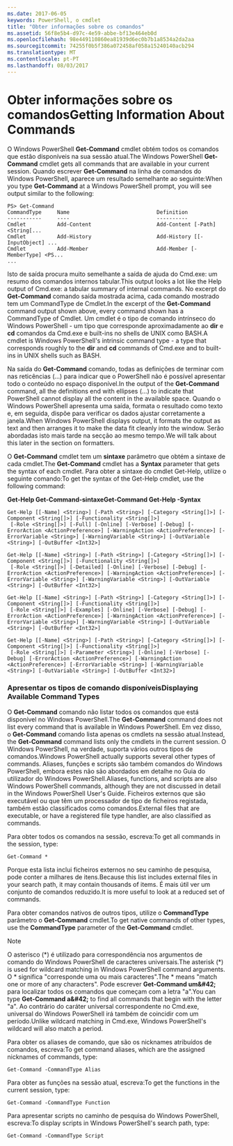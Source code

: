 ```yaml
---
ms.date: 2017-06-05
keywords: PowerShell, o cmdlet
title: "Obter informações sobre os comandos"
ms.assetid: 56f8e5b4-d97c-4e59-abbe-bf13e464eb0d
ms.openlocfilehash: 98e449110860ea81939d6ec0b7b1a8534a2da2aa
ms.sourcegitcommit: 74255f0b5f386a072458af058a15240140acb294
ms.translationtype: MT
ms.contentlocale: pt-PT
ms.lasthandoff: 08/03/2017
---
```

# <a name="getting-information-about-commands"></a><span data-ttu-id="5892f-103">Obter informações sobre os comandos</span><span class="sxs-lookup"><span data-stu-id="5892f-103">Getting Information About Commands</span></span>
<span data-ttu-id="5892f-104">O Windows PowerShell **Get-Command** cmdlet obtém todos os comandos que estão disponíveis na sua sessão atual.</span><span class="sxs-lookup"><span data-stu-id="5892f-104">The Windows PowerShell **Get-Command** cmdlet gets all commands that are available in your current session.</span></span> <span data-ttu-id="5892f-105">Quando escrever **Get-Command** na linha de comandos do Windows PowerShell, aparece um resultado semelhante ao seguinte:</span><span class="sxs-lookup"><span data-stu-id="5892f-105">When you type **Get-Command** at a Windows PowerShell prompt, you will see output similar to the following:</span></span>

```
PS> Get-Command
CommandType     Name                            Definition
-----------     ----                            ----------
Cmdlet          Add-Content                     Add-Content [-Path] <String[...
Cmdlet          Add-History                     Add-History [[-InputObject] ...
Cmdlet          Add-Member                      Add-Member [-MemberType] <PS...
...
```

<span data-ttu-id="5892f-106">Isto de saída procura muito semelhante a saída de ajuda do Cmd.exe: um resumo dos comandos internos tabular.</span><span class="sxs-lookup"><span data-stu-id="5892f-106">This output looks a lot like the Help output of Cmd.exe: a tabular summary of internal commands.</span></span> <span data-ttu-id="5892f-107">No excerpt do **Get-Command** comando saída mostrada acima, cada comando mostrado tem um CommandType de Cmdlet.</span><span class="sxs-lookup"><span data-stu-id="5892f-107">In the excerpt of the **Get-Command** command output shown above, every command shown has a CommandType of Cmdlet.</span></span> <span data-ttu-id="5892f-108">Um cmdlet é o tipo de comando intrínseco do Windows PowerShell - um tipo que corresponde aproximadamente ao **dir** e **cd** comandos da Cmd.exe e built-ins no shells de UNIX como BASH.</span><span class="sxs-lookup"><span data-stu-id="5892f-108">A cmdlet is Windows PowerShell's intrinsic command type - a type that corresponds roughly to the **dir** and **cd** commands of Cmd.exe and to built-ins in UNIX shells such as BASH.</span></span>

<span data-ttu-id="5892f-109">Na saída do **Get-Command** comando, todas as definições de terminar com nas reticências (…) para indicar que o PowerShell não é possível apresentar todo o conteúdo no espaço disponível.</span><span class="sxs-lookup"><span data-stu-id="5892f-109">In the output of the **Get-Command** command, all the definitions end with ellipses (...) to indicate that PowerShell cannot display all the content in the available space.</span></span> <span data-ttu-id="5892f-110">Quando o Windows PowerShell apresenta uma saída, formata o resultado como texto e, em seguida, dispõe para verificar os dados ajustar corretamente a janela.</span><span class="sxs-lookup"><span data-stu-id="5892f-110">When Windows PowerShell displays output, it formats the output as text and then arranges it to make the data fit cleanly into the window.</span></span> <span data-ttu-id="5892f-111">Serão abordadas isto mais tarde na secção ao mesmo tempo.</span><span class="sxs-lookup"><span data-stu-id="5892f-111">We will talk about this later in the section on formatters.</span></span>

<span data-ttu-id="5892f-112">O **Get-Command** cmdlet tem um **sintaxe** parâmetro que obtém a sintaxe de cada cmdlet.</span><span class="sxs-lookup"><span data-stu-id="5892f-112">The **Get-Command** cmdlet has a **Syntax** parameter that gets the syntax of each cmdlet.</span></span> <span data-ttu-id="5892f-113">Para obter a sintaxe do cmdlet Get-Help, utilize o seguinte comando:</span><span class="sxs-lookup"><span data-stu-id="5892f-113">To get the syntax of the Get-Help cmdlet, use the following command:</span></span>

<span data-ttu-id="5892f-114">**Get-Help Get-Command-sintaxe**</span><span class="sxs-lookup"><span data-stu-id="5892f-114">**Get-Command Get-Help -Syntax**</span></span>

```
Get-Help [[-Name] <String>] [-Path <String>] [-Category <String[]>] [-Component <String[]>] [-Functionality <String[]>]
 [-Role <String[]>] [-Full] [-Online] [-Verbose] [-Debug] [-ErrorAction <ActionPreference>] [-WarningAction <ActionPreference>] [-ErrorVariable <String>] [-WarningVariable <String>] [-OutVariable <String>] [-OutBuffer <Int32>]

Get-Help [[-Name] <String>] [-Path <String>] [-Category <String[]>] [-Component <String[]>] [-Functionality <String[]>]
 [-Role <String[]>] [-Detailed] [-Online] [-Verbose] [-Debug] [-ErrorAction <ActionPreference>] [-WarningAction <ActionPreference>] [-ErrorVariable <String>] [-WarningVariable <String>] [-OutVariable <String>] [-OutBuffer <Int32>]

Get-Help [[-Name] <String>] [-Path <String>] [-Category <String[]>] [-Component <String[]>] [-Functionality <String[]>]
 [-Role <String[]>] [-Examples] [-Online] [-Verbose] [-Debug] [-ErrorAction <ActionPreference>] [-WarningAction <ActionPreference>] [-ErrorVariable <String>] [-WarningVariable <String>] [-OutVariable <String>] [-OutBuffer <Int32>]

Get-Help [[-Name] <String>] [-Path <String>] [-Category <String[]>] [-Component <String[]>] [-Functionality <String[]>]
 [-Role <String[]>] [-Parameter <String>] [-Online] [-Verbose] [-Debug] [-ErrorAction <ActionPreference>] [-WarningAction <ActionPreference>] [-ErrorVariable <String>] [-WarningVariable <String>] [-OutVariable <String>] [-OutBuffer <Int32>]
```

### <a name="displaying-available-command-types"></a><span data-ttu-id="5892f-115">Apresentar os tipos de comando disponíveis</span><span class="sxs-lookup"><span data-stu-id="5892f-115">Displaying Available Command Types</span></span>
<span data-ttu-id="5892f-116">O **Get-Command** comando não listar todos os comandos que está disponível no Windows PowerShell.</span><span class="sxs-lookup"><span data-stu-id="5892f-116">The **Get-Command** command does not list every command that is available in Windows PowerShell.</span></span> <span data-ttu-id="5892f-117">Em vez disso, o **Get-Command** comando lista apenas os cmdlets na sessão atual.</span><span class="sxs-lookup"><span data-stu-id="5892f-117">Instead, the **Get-Command** command lists only the cmdlets in the current session.</span></span> <span data-ttu-id="5892f-118">O Windows PowerShell, na verdade, suporta vários outros tipos de comandos.</span><span class="sxs-lookup"><span data-stu-id="5892f-118">Windows PowerShell actually supports several other types of commands.</span></span> <span data-ttu-id="5892f-119">Aliases, funções e scripts são também comandos do Windows PowerShell, embora estes não são abordados em detalhe no Guia do utilizador do Windows PowerShell.</span><span class="sxs-lookup"><span data-stu-id="5892f-119">Aliases, functions, and scripts are also Windows PowerShell commands, although they are not discussed in detail in the Windows PowerShell User's Guide.</span></span> <span data-ttu-id="5892f-120">Ficheiros externos que são executável ou que têm um processador de tipo de ficheiros registada, também estão classificados como comandos.</span><span class="sxs-lookup"><span data-stu-id="5892f-120">External files that are executable, or have a registered file type handler, are also classified as commands.</span></span>

<span data-ttu-id="5892f-121">Para obter todos os comandos na sessão, escreva:</span><span class="sxs-lookup"><span data-stu-id="5892f-121">To get all commands in the session, type:</span></span>

```
Get-Command *
```

<span data-ttu-id="5892f-122">Porque esta lista inclui ficheiros externos no seu caminho de pesquisa, pode conter a milhares de itens.</span><span class="sxs-lookup"><span data-stu-id="5892f-122">Because this list includes external files in your search path, it may contain thousands of items.</span></span> <span data-ttu-id="5892f-123">É mais útil ver um conjunto de comandos reduzido.</span><span class="sxs-lookup"><span data-stu-id="5892f-123">It is more useful to look at a reduced set of commands.</span></span>

<span data-ttu-id="5892f-124">Para obter comandos nativos de outros tipos, utilize o **CommandType** parâmetro o **Get-Command** cmdlet.</span><span class="sxs-lookup"><span data-stu-id="5892f-124">To get native commands of other types, use the **CommandType** parameter of the **Get-Command** cmdlet.</span></span>

> [!NOTE]
> <span data-ttu-id="5892f-125">O asterisco (\*) é utilizado para correspondência nos argumentos de comando do Windows PowerShell de caracteres universais.</span><span class="sxs-lookup"><span data-stu-id="5892f-125">The asterisk (\*) is used for wildcard matching in Windows PowerShell command arguments.</span></span> <span data-ttu-id="5892f-126">O \* significa "corresponde uma ou mais caracteres".</span><span class="sxs-lookup"><span data-stu-id="5892f-126">The \* means "match one or more of any characters".</span></span> <span data-ttu-id="5892f-127">Pode escrever **Get-Command um\&#42;** para localizar todos os comandos que começam com a letra "a".</span><span class="sxs-lookup"><span data-stu-id="5892f-127">You can type **Get-Command a\&#42;** to find all commands that begin with the letter "a".</span></span> <span data-ttu-id="5892f-128">Ao contrário do caráter universal correspondente no Cmd.exe, universal do Windows PowerShell irá também de coincidir com um período.</span><span class="sxs-lookup"><span data-stu-id="5892f-128">Unlike wildcard matching in Cmd.exe, Windows PowerShell's wildcard will also match a period.</span></span>

<span data-ttu-id="5892f-129">Para obter os aliases de comando, que são os nicknames atribuídos de comandos, escreva:</span><span class="sxs-lookup"><span data-stu-id="5892f-129">To get command aliases, which are the assigned nicknames of commands, type:</span></span>

```
Get-Command -CommandType Alias
```

<span data-ttu-id="5892f-130">Para obter as funções na sessão atual, escreva:</span><span class="sxs-lookup"><span data-stu-id="5892f-130">To get the functions in the current session, type:</span></span>

```
Get-Command -CommandType Function
```

<span data-ttu-id="5892f-131">Para apresentar scripts no caminho de pesquisa do Windows PowerShell, escreva:</span><span class="sxs-lookup"><span data-stu-id="5892f-131">To display scripts in Windows PowerShell's search path, type:</span></span>

```
Get-Command -CommandType Script
```

